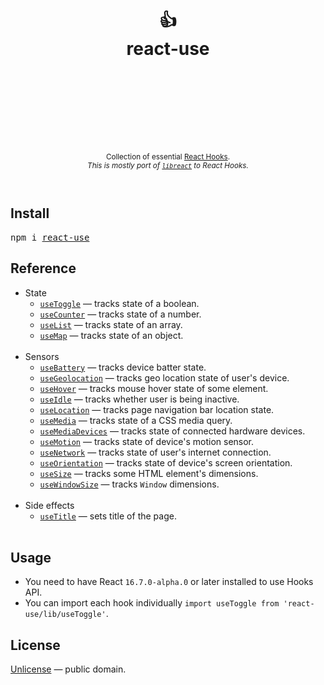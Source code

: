 <div align="center">
  <h1>
    <br/>
    <br/>
    👍
    <br />
    react-use
    <br />
    <br />
    <br />
    <br />
  </h1>
  <sup>
    <br />
    <br />
    Collection of essential <a href="https://reactjs.org/docs/hooks-intro.html">React Hooks</a>.</em>
    <br />
    <em>This is mostly port of <a href="https://github.com/streamich/libreact"><code>libreact</code></a> to React Hooks.</em>
  </sub>
  <br />
  <br />
  <br />
</div>


## Install

<pre>
npm i <a href="https://www.npmjs.com/package/react-use">react-use</a>
</pre>


## Reference

- State
   - [`useToggle`](./docs/useToggle.md) &mdash; tracks state of a boolean.
   - [`useCounter`](./docs/useCounter.md) &mdash; tracks state of a number.
   - [`useList`](./docs/useList.md) &mdash; tracks state of an array.
   - [`useMap`](./docs/useMap.md) &mdash; tracks state of an object.
     <br/>
     <br/>
- Sensors
   - [`useBattery`](./docs/useBattery.md) &mdash; tracks device batter state.
   - [`useGeolocation`](./docs/useGeolocation.md) &mdash; tracks geo location state of user's device.
   - [`useHover`](./docs/useHover.md) &mdash; tracks mouse hover state of some element.
   - [`useIdle`](./docs/useIdle.md) &mdash; tracks whether user is being inactive.
   - [`useLocation`](./docs/useLocation.md) &mdash; tracks page navigation bar location state.
   - [`useMedia`](./docs/useMedia.md) &mdash; tracks state of a CSS media query.
   - [`useMediaDevices`](./docs/useMediaDevices.md) &mdash; tracks state of connected hardware devices.
   - [`useMotion`](./docs/useMotion.md) &mdash; tracks state of device's motion sensor.
   - [`useNetwork`](./docs/useNetwork.md) &mdash; tracks state of user's internet connection.
   - [`useOrientation`](./docs/useOrientation.md) &mdash; tracks state of device's screen orientation.
   - [`useSize`](./docs/useSize.md) &mdash; tracks some HTML element's dimensions.
   - [`useWindowSize`](./docs/useWindowSize.md) &mdash; tracks `Window` dimensions.
     <br/>
     <br/>
- Side effects
   - [`useTitle`](./docs/useTitle.md) &mdash; sets title of the page.
     <br/>
     <br/>


## Usage

- You need to have React `16.7.0-alpha.0` or later installed to use Hooks API.
- You can import each hook individually `import useToggle from 'react-use/lib/useToggle'`.


## License

[Unlicense](./LICENSE) &mdash; public domain.
